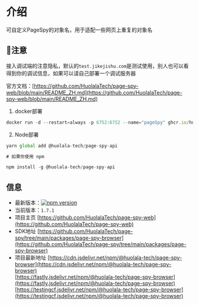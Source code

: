 # 介绍

可自定义PageSpy的对象名，用于适配一些网页上重复的对象名

## 🎈注意

接入调试端的注意隐私，默认的`test.jikejishu.com`是测试使用，别人也可以看得到你的调试信息，如果可以请自己部署一个调试服务器

官方文档：[https://github.com/HuolalaTech/page-spy-web/blob/main/README_ZH.md](https://github.com/HuolalaTech/page-spy-web/blob/main/README_ZH.md)

1. docker部署

```js
docker run -d --restart=always -p 6752:6752 --name="pageSpy" ghcr.io/huolalatech/page-spy-web:release
```

2. Node部署

```js
yarn global add @huolala-tech/page-spy-api

# 如果你使用 npm

npm install -g @huolala-tech/page-spy-api
```

## 信息

- 最新版本：[![npm version](https://img.shields.io/npm/v/@huolala-tech/page-spy-browser?label=page-spy-browser)](https://www.npmjs.com/package/@huolala-tech/page-spy-browser)
- 当前版本：`1.7.1`
- 项目主页
[https://github.com/HuolalaTech/page-spy-web](https://github.com/HuolalaTech/page-spy-web)
- SDK地址
[https://github.com/HuolalaTech/page-spy/tree/main/packages/page-spy-browser](https://github.com/HuolalaTech/page-spy/tree/main/packages/page-spy-browser)
- 项目最新地址
[https://cdn.jsdelivr.net/npm/@huolala-tech/page-spy-browser](https://cdn.jsdelivr.net/npm/@huolala-tech/page-spy-browser)<br>[https://fastly.jsdelivr.net/npm/@huolala-tech/page-spy-browser](https://fastly.jsdelivr.net/npm/@huolala-tech/page-spy-browser)<br>[https://testingcf.jsdelivr.net/npm/@huolala-tech/page-spy-browser](https://testingcf.jsdelivr.net/npm/@huolala-tech/page-spy-browser)
